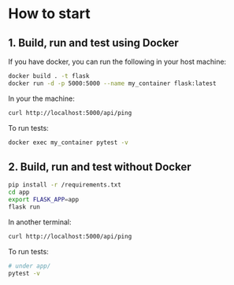 # How to start

## 1. Build, run and test using Docker

If you have docker, you can run the following in your host machine:

```bash
docker build . -t flask
docker run -d -p 5000:5000 --name my_container flask:latest
```

In your the machine:

```bash
curl http://localhost:5000/api/ping
```

To run tests:

```bash
docker exec my_container pytest -v
```

## 2. Build, run and test without Docker

```bash
pip install -r /requirements.txt
cd app
export FLASK_APP=app
flask run
```

In another terminal:

```bash
curl http://localhost:5000/api/ping
```

To run tests:

```bash
# under app/
pytest -v
```
